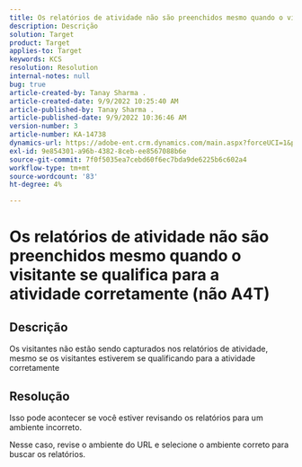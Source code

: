 ```yaml
---
title: Os relatórios de atividade não são preenchidos mesmo quando o visitante se qualifica para a atividade corretamente (não A4T)
description: Descrição
solution: Target
product: Target
applies-to: Target
keywords: KCS
resolution: Resolution
internal-notes: null
bug: true
article-created-by: Tanay Sharma .
article-created-date: 9/9/2022 10:25:40 AM
article-published-by: Tanay Sharma .
article-published-date: 9/9/2022 10:36:46 AM
version-number: 3
article-number: KA-14738
dynamics-url: https://adobe-ent.crm.dynamics.com/main.aspx?forceUCI=1&pagetype=entityrecord&etn=knowledgearticle&id=20c1b4bc-2930-ed11-9db1-002248086735
exl-id: 9e854301-a96b-4382-8ceb-ee8567088b6e
source-git-commit: 7f0f5035ea7cebd60f6ec7bda9de6225b6c602a4
workflow-type: tm+mt
source-wordcount: '83'
ht-degree: 4%

---
```


# Os relatórios de atividade não são preenchidos mesmo quando o visitante se qualifica para a atividade corretamente (não A4T)

## Descrição


Os visitantes não estão sendo capturados nos relatórios de atividade, mesmo se os visitantes estiverem se qualificando para a atividade corretamente


## Resolução


Isso pode acontecer se você estiver revisando os relatórios para um ambiente incorreto.



Nesse caso, revise o ambiente do URL e selecione o ambiente correto para buscar os relatórios.
